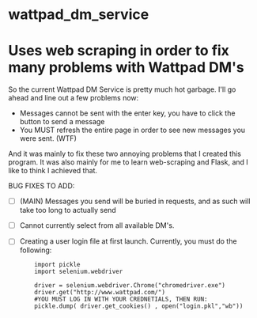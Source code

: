 # wattpad_dm_service
# Uses web scraping in order to fix many problems with Wattpad DM's

So the current Wattpad DM Service is pretty much hot garbage. I'll go ahead and line out a few problems now: 
  
  * Messages cannot be sent with the enter key, you have to click the button to send a message
  * You MUST refresh the entire page in order to see new messages you were sent. (WTF)
  
And it was mainly to fix these two annoying problems that I created this program.
It was also mainly for me to learn web-scraping and Flask, and I like to think I achieved that. 

BUG FIXES TO ADD:
- [ ] (MAIN) Messages you send will be buried in requests, and as such will take too long to actually send
- [ ] Cannot currently select from all available DM's.
- [ ] Creating a user login file at first launch. Currently, you must do the following:
        
        
        
          import pickle
          import selenium.webdriver 

          driver = selenium.webdriver.Chrome("chromedriver.exe")
          driver.get("http://www.wattpad.com/")
          #YOU MUST LOG IN WITH YOUR CREDNETIALS, THEN RUN:
          pickle.dump( driver.get_cookies() , open("login.pkl","wb"))
        
   
